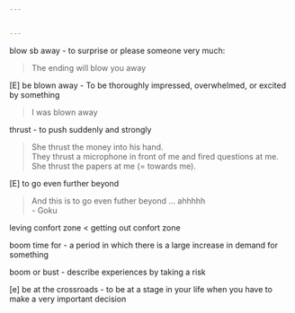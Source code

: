```yaml
---


---
```


<p>blow sb away - to surprise or please someone very much:</p>
<blockquote>
<p>The ending will blow you away</p>
</blockquote>
<p>[E] be blown away - To be thoroughly impressed, overwhelmed, or excited by something</p>
<blockquote>
<p>I was blown away</p>
</blockquote>
<p>thrust - to push suddenly and strongly</p>
<blockquote>
<p>She thrust the money into his hand.<br>
They thrust a microphone in front of me and fired questions at me.<br>
She thrust the papers at me (= towards me).</p>
</blockquote>
<p>[E] to go even further beyond</p>
<blockquote>
<p>And this is to go even futher beyond … ahhhhh<br>
- Goku</p>
</blockquote>
<p>leving confort zone &lt; getting out confort zone</p>
<p>boom time for - a period in which there is a large increase in demand for something</p>
<p>boom or bust - describe experiences by taking a risk</p>
<p>[e] be at the crossroads - to be at a stage in your life when you have to make a very important decision</p>

